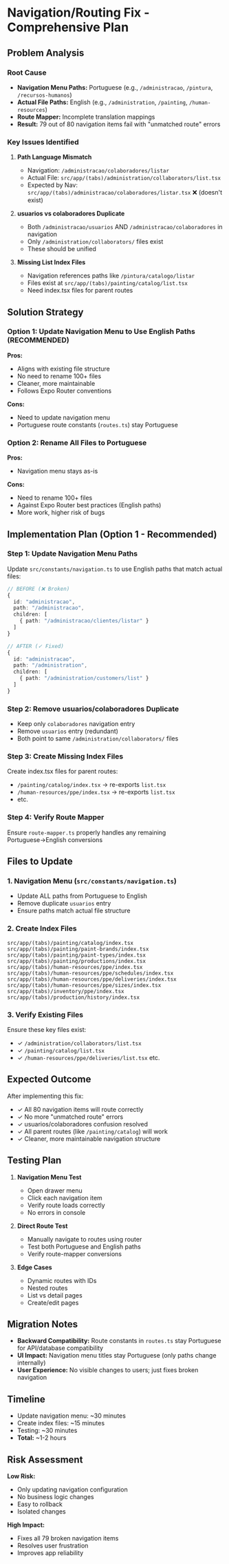 # Navigation/Routing Fix - Comprehensive Plan

## Problem Analysis

### Root Cause
- **Navigation Menu Paths:** Portuguese (e.g., `/administracao`, `/pintura`, `/recursos-humanos`)
- **Actual File Paths:** English (e.g., `/administration`, `/painting`, `/human-resources`)
- **Route Mapper:** Incomplete translation mappings
- **Result:** 79 out of 80 navigation items fail with "unmatched route" errors

### Key Issues Identified

1. **Path Language Mismatch**
   - Navigation: `/administracao/colaboradores/listar`
   - Actual File: `src/app/(tabs)/administration/collaborators/list.tsx`
   - Expected by Nav: `src/app/(tabs)/administracao/colaboradores/listar.tsx` ❌ (doesn't exist)

2. **usuarios vs colaboradores Duplicate**
   - Both `/administracao/usuarios` AND `/administracao/colaboradores` in navigation
   - Only `/administration/collaborators/` files exist
   - These should be unified

3. **Missing List Index Files**
   - Navigation references paths like `/pintura/catalogo/listar`
   - Files exist at `src/app/(tabs)/painting/catalog/list.tsx`
   - Need index.tsx files for parent routes

## Solution Strategy

### Option 1: Update Navigation Menu to Use English Paths (RECOMMENDED)
**Pros:**
- Aligns with existing file structure
- No need to rename 100+ files
- Cleaner, more maintainable
- Follows Expo Router conventions

**Cons:**
- Need to update navigation menu
- Portuguese route constants (`routes.ts`) stay Portuguese

### Option 2: Rename All Files to Portuguese
**Pros:**
- Navigation menu stays as-is

**Cons:**
- Need to rename 100+ files
- Against Expo Router best practices (English paths)
- More work, higher risk of bugs

## Implementation Plan (Option 1 - Recommended)

### Step 1: Update Navigation Menu Paths
Update `src/constants/navigation.ts` to use English paths that match actual files:

```typescript
// BEFORE (❌ Broken)
{
  id: "administracao",
  path: "/administracao",
  children: [
    { path: "/administracao/clientes/listar" }
  ]
}

// AFTER (✓ Fixed)
{
  id: "administracao",
  path: "/administration",
  children: [
    { path: "/administration/customers/list" }
  ]
}
```

### Step 2: Remove usuarios/colaboradores Duplicate
- Keep only `colaboradores` navigation entry
- Remove `usuarios` entry (redundant)
- Both point to same `/administration/collaborators/` files

### Step 3: Create Missing Index Files
Create index.tsx files for parent routes:
- `/painting/catalog/index.tsx` → re-exports `list.tsx`
- `/human-resources/ppe/index.tsx` → re-exports `list.tsx`
- etc.

### Step 4: Verify Route Mapper
Ensure `route-mapper.ts` properly handles any remaining Portuguese→English conversions

## Files to Update

### 1. Navigation Menu (`src/constants/navigation.ts`)
- Update ALL paths from Portuguese to English
- Remove duplicate `usuarios` entry
- Ensure paths match actual file structure

### 2. Create Index Files
```
src/app/(tabs)/painting/catalog/index.tsx
src/app/(tabs)/painting/paint-brands/index.tsx
src/app/(tabs)/painting/paint-types/index.tsx
src/app/(tabs)/painting/productions/index.tsx
src/app/(tabs)/human-resources/ppe/index.tsx
src/app/(tabs)/human-resources/ppe/schedules/index.tsx
src/app/(tabs)/human-resources/ppe/deliveries/index.tsx
src/app/(tabs)/human-resources/ppe/sizes/index.tsx
src/app/(tabs)/inventory/ppe/index.tsx
src/app/(tabs)/production/history/index.tsx
```

### 3. Verify Existing Files
Ensure these key files exist:
- ✓ `/administration/collaborators/list.tsx`
- ✓ `/painting/catalog/list.tsx`
- ✓ `/human-resources/ppe/deliveries/list.tsx`
etc.

## Expected Outcome

After implementing this fix:
- ✓ All 80 navigation items will route correctly
- ✓ No more "unmatched route" errors
- ✓ usuarios/colaboradores confusion resolved
- ✓ All parent routes (like `/painting/catalog`) will work
- ✓ Cleaner, more maintainable navigation structure

## Testing Plan

1. **Navigation Menu Test**
   - Open drawer menu
   - Click each navigation item
   - Verify route loads correctly
   - No errors in console

2. **Direct Route Test**
   - Manually navigate to routes using router
   - Test both Portuguese and English paths
   - Verify route-mapper conversions

3. **Edge Cases**
   - Dynamic routes with IDs
   - Nested routes
   - List vs detail pages
   - Create/edit pages

## Migration Notes

- **Backward Compatibility:** Route constants in `routes.ts` stay Portuguese for API/database compatibility
- **UI Impact:** Navigation menu titles stay Portuguese (only paths change internally)
- **User Experience:** No visible changes to users; just fixes broken navigation

## Timeline

- Update navigation menu: ~30 minutes
- Create index files: ~15 minutes
- Testing: ~30 minutes
- **Total:** ~1-2 hours

## Risk Assessment

**Low Risk:**
- Only updating navigation configuration
- No business logic changes
- Easy to rollback
- Isolated changes

**High Impact:**
- Fixes all 79 broken navigation items
- Resolves user frustration
- Improves app reliability
